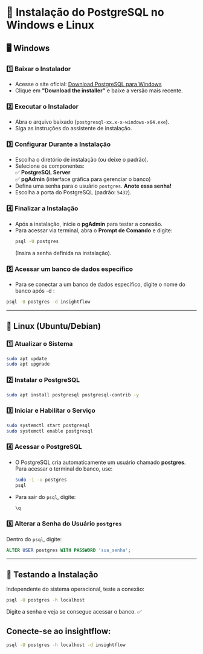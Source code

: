 # 📌 Instalação do PostgreSQL no Windows e Linux

## 🖥️ Windows

### 1️⃣ Baixar o Instalador  
- Acesse o site oficial: [Download PostgreSQL para Windows](https://www.postgresql.org/download/windows/)  
- Clique em **"Download the installer"** e baixe a versão mais recente.

### 2️⃣ Executar o Instalador  
- Abra o arquivo baixado (`postgresql-xx.x-x-windows-x64.exe`).  
- Siga as instruções do assistente de instalação.

### 3️⃣ Configurar Durante a Instalação  
- Escolha o diretório de instalação (ou deixe o padrão).  
- Selecione os componentes:  
  ✅ **PostgreSQL Server**  
  ✅ **pgAdmin** (interface gráfica para gerenciar o banco)  
- Defina uma senha para o usuário `postgres`. **Anote essa senha!**  
- Escolha a porta do PostgreSQL (padrão: `5432`).

### 4️⃣ Finalizar a Instalação  
- Após a instalação, inicie o **pgAdmin** para testar a conexão.  
- Para acessar via terminal, abra o **Prompt de Comando** e digite:  
  ```bash
  psql -U postgres
  ```
  (Insira a senha definida na instalação).

### 5️⃣ Acessar um banco de dados específico
- Para se conectar a um banco de dados específico, digite o nome do banco após  -d :
```bash
psql -U postgres -d insightflow
```
---

## 🐧 Linux (Ubuntu/Debian)

### 1️⃣ Atualizar o Sistema  
```bash
sudo apt update
sudo apt upgrade
```

### 2️⃣ Instalar o PostgreSQL  
```bash
sudo apt install postgresql postgresql-contrib -y
```

### 3️⃣ Iniciar e Habilitar o Serviço  
```bash
sudo systemctl start postgresql
sudo systemctl enable postgresql
```

### 4️⃣ Acessar o PostgreSQL  
- O PostgreSQL cria automaticamente um usuário chamado **postgres**. Para acessar o terminal do banco, use:  
  ```bash
  sudo -i -u postgres
  psql
  ```
- Para sair do `psql`, digite:  
  ```sql
  \q
  ```

### 5️⃣ Alterar a Senha do Usuário `postgres`  
Dentro do `psql`, digite:  
```sql
ALTER USER postgres WITH PASSWORD 'sua_senha';
```

---

## 🚀 Testando a Instalação  
Independente do sistema operacional, teste a conexão:  
```bash
psql -U postgres -h localhost
```
Digite a senha e veja se consegue acessar o banco. ✅


## Conecte-se ao insightflow:
```bash
psql -U postgres -h localhost -d insightflow
```